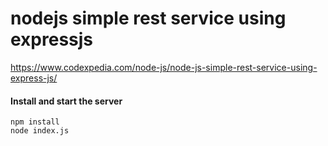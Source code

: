 # nodejs simple rest service using expressjs

https://www.codexpedia.com/node-js/node-js-simple-rest-service-using-express-js/

#### Install and start the server
```
npm install
node index.js
```
